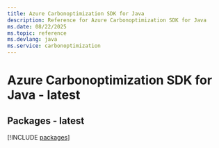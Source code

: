```yaml
---
title: Azure Carbonoptimization SDK for Java
description: Reference for Azure Carbonoptimization SDK for Java
ms.date: 08/22/2025
ms.topic: reference
ms.devlang: java
ms.service: carbonoptimization
---
```

# Azure Carbonoptimization SDK for Java - latest
## Packages - latest
[!INCLUDE [packages](carbonoptimization-index.md)]